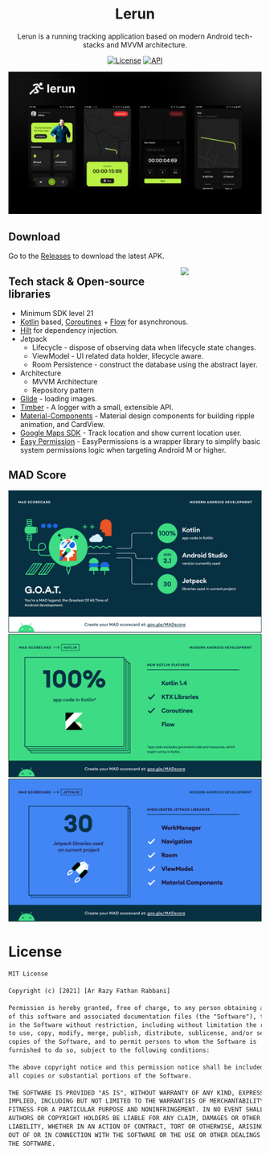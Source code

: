 <h1 align="center">Lerun</h1>

<p align="center">  
Lerun is a running tracking application based on modern Android tech-stacks and MVVM architecture.
</p>

<p align="center">
  <a href="https://opensource.org/licenses/Apache-2.0"><img alt="License" src="https://img.shields.io/badge/License-Apache%202.0-blue.svg"/></a>
  <a href="https://android-arsenal.com/api?level=21"><img alt="API" src="https://img.shields.io/badge/API-21%2B-brightgreen.svg?style=flat"/></a>
</p>

<p align="center">
<img src="previews/final.png"/>
</p>

## Download
Go to the [Releases](https://github.com/arrazyfathan/Lerun/releases) to download the latest APK.

<img src="/previews/previewgif.gif" align="right" width="32%"/>

## Tech stack & Open-source libraries
- Minimum SDK level 21
- [Kotlin](https://kotlinlang.org/) based, [Coroutines](https://github.com/Kotlin/kotlinx.coroutines) + [Flow](https://kotlin.github.io/kotlinx.coroutines/kotlinx-coroutines-core/kotlinx.coroutines.flow/) for asynchronous.
- [Hilt](https://dagger.dev/hilt/) for dependency injection.
- Jetpack
    - Lifecycle - dispose of observing data when lifecycle state changes.
    - ViewModel - UI related data holder, lifecycle aware.
    - Room Persistence - construct the database using the abstract layer.
- Architecture
    - MVVM Architecture
    - Repository pattern
- [Glide](https://github.com/bumptech/glide) - loading images.
- [Timber](https://github.com/JakeWharton/timber) - A logger with a small, extensible API.
- [Material-Components](https://github.com/material-components/material-components-android) - Material design components for building ripple animation, and CardView.
- [Google Maps SDK](https://developers.google.com/maps/documentation/android-sdk/overview?hl=id) - Track location and show current location user.
- [Easy Permission](https://github.com/googlesamples/easypermissions) - EasyPermissions is a wrapper library to simplify basic system permissions logic when targeting Android M or higher.

## MAD Score
![summary](previews/summary.png "Summary")
![kotlin](previews/kotlin.png "Kotlin")
![jetpack](previews/jetpack.png "Jetpack")

# License

```xml
MIT License

Copyright (c) [2021] [Ar Razy Fathan Rabbani]

Permission is hereby granted, free of charge, to any person obtaining a copy
of this software and associated documentation files (the "Software"), to deal
in the Software without restriction, including without limitation the rights
to use, copy, modify, merge, publish, distribute, sublicense, and/or sell
copies of the Software, and to permit persons to whom the Software is
furnished to do so, subject to the following conditions:

The above copyright notice and this permission notice shall be included in
all copies or substantial portions of the Software.

THE SOFTWARE IS PROVIDED "AS IS", WITHOUT WARRANTY OF ANY KIND, EXPRESS OR
IMPLIED, INCLUDING BUT NOT LIMITED TO THE WARRANTIES OF MERCHANTABILITY,
FITNESS FOR A PARTICULAR PURPOSE AND NONINFRINGEMENT. IN NO EVENT SHALL THE
AUTHORS OR COPYRIGHT HOLDERS BE LIABLE FOR ANY CLAIM, DAMAGES OR OTHER
LIABILITY, WHETHER IN AN ACTION OF CONTRACT, TORT OR OTHERWISE, ARISING FROM,
OUT OF OR IN CONNECTION WITH THE SOFTWARE OR THE USE OR OTHER DEALINGS IN
THE SOFTWARE.
```
